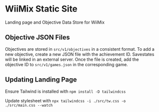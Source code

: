 # WiiMix Static Site

Landing page and Objective Data Store for WiiMix

## Objective JSON Files

Objectives are stored in `src/v1/objectives` in a consistent format. To add a new objective, create a new JSON file with the achievement ID. Savestates will be linked in an external server. Once the file is created, add the objective ID to `src/v1/games.json` in the corresponding game. 

## Updating Landing Page

Ensure Tailwind is installed with `npm install -D tailwindcss`

Update stylesheet with `npx tailwindcss -i ./src/tw.css -o ./src/main.css --watch`
